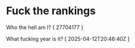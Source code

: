 # Fuck the rankings

Who the hell am I?
{ 27704177 }

What fucking year is it?
[ 2025-04-12T20:46:40Z ]
